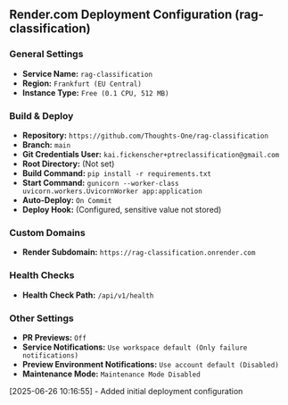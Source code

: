 ## Render.com Deployment Configuration (rag-classification)

### General Settings
- **Service Name:** `rag-classification`
- **Region:** `Frankfurt (EU Central)`
- **Instance Type:** `Free (0.1 CPU, 512 MB)`

### Build & Deploy
- **Repository:** `https://github.com/Thoughts-One/rag-classification`
- **Branch:** `main`
- **Git Credentials User:** `kai.fickenscher+ptreclassification@gmail.com`
- **Root Directory:** (Not set)
- **Build Command:** `pip install -r requirements.txt`
- **Start Command:** `gunicorn --worker-class uvicorn.workers.UvicornWorker app:application`
- **Auto-Deploy:** `On Commit`
- **Deploy Hook:** (Configured, sensitive value not stored)

### Custom Domains
- **Render Subdomain:** `https://rag-classification.onrender.com`

### Health Checks
- **Health Check Path:** `/api/v1/health`

### Other Settings
- **PR Previews:** `Off`
- **Service Notifications:** `Use workspace default (Only failure notifications)`
- **Preview Environment Notifications:** `Use account default (Disabled)`
- **Maintenance Mode:** `Maintenance Mode Disabled`

[2025-06-26 10:16:55] - Added initial deployment configuration